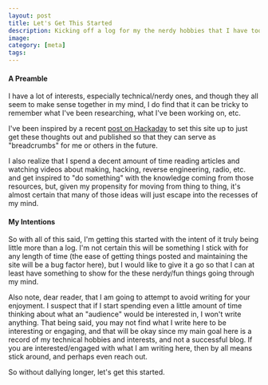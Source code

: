 ```yaml
---
layout: post
title: Let's Get This Started
description: Kicking off a log for my the nerdy hobbies that I have too many of
image:
category: [meta]
tags: 
---
```


#### A Preamble
I have a lot of interests, especially technical/nerdy ones, and though they all 
seem to make sense together in my mind, I do find that it can be tricky to remember
what I've been researching, what I've been working on, etc.

I've been inspired by a recent [post on Hackaday](https://hackaday.com/2023/08/09/share-your-projects-leave-breadcrumbs/)
 to set this site up to just get these thoughts out and published so that they can serve as
"breadcrumbs" for me or others in the future.

I also realize that I spend a decent amount of time reading articles and watching videos
about making, hacking, reverse engineering, radio, etc. and get inspired to "do something" 
with the knowledge coming from those resources, but, given my propensity for moving from
thing to thing, it's almost certain that many of those ideas will just escape into the
recesses of my mind.

#### My Intentions

So with all of this said, I'm getting this started with the intent of it truly being little
more than a log. I'm not certain this will be something I stick with for any length of
time (the ease of getting things posted and maintaining the site will be a bug factor here),
but I would like to give it a go so that I can at least have something to show for the
these nerdy/fun things going through my mind.

Also note, dear reader, that I am going to attempt to avoid writing for your enjoyment.
I suspect that if I start spending even a little amount of time thinking about what an 
"audience" would be interested in, I won't write anything. That being said, you may not
find what I write here to be interesting or engaging, and that will be okay since my main
goal here is a record of my technical hobbies and interests, and not a successful blog. If
you are interested/engaged with what I am writing here, then by all means stick around,
and perhaps even reach out.

So without dallying longer, let's get this started.
